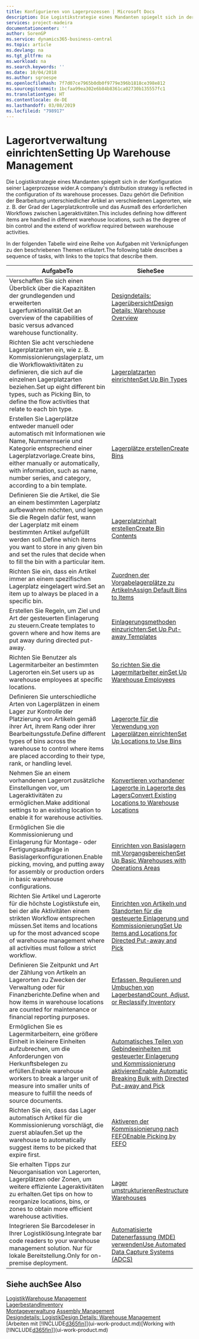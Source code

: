 ```yaml
---
title: Konfigurieren von Lagerprozessen | Microsoft Docs
description: Die Logistikstrategie eines Mandanten spiegelt sich in der Konfiguration seiner Lagerprozesse wider. Dazu gehört die Definition der Bearbeitung unterschiedlicher Artikel an verschiedenen Lagerorten, wie z. B. der Grad der Lagerplatzkontrolle und das Ausmaß des erforderlichen Workflows zwischen Lageraktivitäten.
services: project-madeira
documentationcenter: ''
author: SorenGP
ms.service: dynamics365-business-central
ms.topic: article
ms.devlang: na
ms.tgt_pltfrm: na
ms.workload: na
ms.search.keywords: ''
ms.date: 10/04/2018
ms.author: sgroespe
ms.openlocfilehash: 7f7d07ce7965b0db0f9779e396b1818ce398e812
ms.sourcegitcommit: 1bcfaa99ea302e6b84b8361ca02730b135557fc1
ms.translationtype: HT
ms.contentlocale: de-DE
ms.lasthandoff: 03/08/2019
ms.locfileid: "798917"
---
```

# <a name="setting-up-warehouse-management"></a><span data-ttu-id="7cc0a-104">Lagerortverwaltung einrichten</span><span class="sxs-lookup"><span data-stu-id="7cc0a-104">Setting Up Warehouse Management</span></span>
<span data-ttu-id="7cc0a-105">Die Logistikstrategie eines Mandanten spiegelt sich in der Konfiguration seiner Lagerprozesse wider.</span><span class="sxs-lookup"><span data-stu-id="7cc0a-105">A company's distribution strategy is reflected in the configuration of its warehouse processes.</span></span> <span data-ttu-id="7cc0a-106">Dazu gehört die Definition der Bearbeitung unterschiedlicher Artikel an verschiedenen Lagerorten, wie z. B. der Grad der Lagerplatzkontrolle und das Ausmaß des erforderlichen Workflows zwischen Lageraktivitäten.</span><span class="sxs-lookup"><span data-stu-id="7cc0a-106">This includes defining how different items are handled in different warehouse locations, such as the degree of bin control and the extend of workflow required between warehouse activities.</span></span>  

 <span data-ttu-id="7cc0a-107">In der folgenden Tabelle wird eine Reihe von Aufgaben mit Verknüpfungen zu den beschriebenen Themen erläutert.</span><span class="sxs-lookup"><span data-stu-id="7cc0a-107">The following table describes a sequence of tasks, with links to the topics that describe them.</span></span>   

|<span data-ttu-id="7cc0a-108">**Aufgabe**</span><span class="sxs-lookup"><span data-stu-id="7cc0a-108">**To**</span></span>|<span data-ttu-id="7cc0a-109">**Siehe**</span><span class="sxs-lookup"><span data-stu-id="7cc0a-109">**See**</span></span>|  
|------------|-------------|  
|<span data-ttu-id="7cc0a-110">Verschaffen Sie sich einen Überblick über die Kapazitäten der grundlegenden und erweiterten Lagerfunktionalität.</span><span class="sxs-lookup"><span data-stu-id="7cc0a-110">Get an overview of the capabilities of basic versus advanced warehouse functionality.</span></span>|[<span data-ttu-id="7cc0a-111">Designdetails: Lagerübersicht</span><span class="sxs-lookup"><span data-stu-id="7cc0a-111">Design Details: Warehouse Overview</span></span>](design-details-warehouse-overview.md)|  
|<span data-ttu-id="7cc0a-112">Richten Sie acht verschiedene Lagerplatzarten ein, wie z. B. Kommissionierungslagerplatz, um die Workflowaktivitäten zu definieren, die sich auf die einzelnen Lagerplatzarten beziehen.</span><span class="sxs-lookup"><span data-stu-id="7cc0a-112">Set up eight different bin types, such as Picking Bin, to define the flow activities that relate to each bin type.</span></span>|[<span data-ttu-id="7cc0a-113">Lagerplatzarten einrichten</span><span class="sxs-lookup"><span data-stu-id="7cc0a-113">Set Up Bin Types</span></span>](warehouse-how-to-set-up-bin-types.md)|  
|<span data-ttu-id="7cc0a-114">Erstellen Sie Lagerplätze entweder manuell oder automatisch mit Informationen wie Name, Nummernserie und Kategorie entsprechend einer Lagerplatzvorlage.</span><span class="sxs-lookup"><span data-stu-id="7cc0a-114">Create bins, either manually or automatically, with information, such as name, number series, and category, according to a bin template.</span></span>|[<span data-ttu-id="7cc0a-115">Lagerplätze erstellen</span><span class="sxs-lookup"><span data-stu-id="7cc0a-115">Create Bins</span></span>](warehouse-how-to-create-individual-bins.md)|  
|<span data-ttu-id="7cc0a-116">Definieren Sie die Artikel, die Sie an einem bestimmten Lagerplatz aufbewahren möchten, und legen Sie die Regeln dafür fest, wann der Lagerplatz mit einem bestimmten Artikel aufgefüllt werden soll.</span><span class="sxs-lookup"><span data-stu-id="7cc0a-116">Define which items you want to store in any given bin and set the rules that decide when to fill the bin with a particular item.</span></span>|[<span data-ttu-id="7cc0a-117">Lagerplatzinhalt erstellen</span><span class="sxs-lookup"><span data-stu-id="7cc0a-117">Create Bin Contents</span></span>](warehouse-how-to-set-up-bin-contents.md)|  
|<span data-ttu-id="7cc0a-118">Richten Sie ein, dass ein Artikel immer an einem spezifischen Lagerplatz eingelagert wird.</span><span class="sxs-lookup"><span data-stu-id="7cc0a-118">Set an item up to always be placed in a specific bin.</span></span>|[<span data-ttu-id="7cc0a-119">Zuordnen der Vorgabelagerplätze zu Artikeln</span><span class="sxs-lookup"><span data-stu-id="7cc0a-119">Assign Default Bins to Items</span></span>](warehouse-how-to-assign-default-bins-to-items.md)|
|<span data-ttu-id="7cc0a-120">Erstellen Sie Regeln, um Ziel und Art der gesteuerten Einlagerung zu steuern.</span><span class="sxs-lookup"><span data-stu-id="7cc0a-120">Create templates to govern where and how items are put away during directed put-away.</span></span>|[<span data-ttu-id="7cc0a-121">Einlagerungsmethoden einzurichten:</span><span class="sxs-lookup"><span data-stu-id="7cc0a-121">Set Up Put-away Templates</span></span>](warehouse-how-to-set-up-put-away-templates.md)|
|<span data-ttu-id="7cc0a-122">Richten Sie Benutzer als Lagermitarbeiter an bestimmten Lagerorten ein.</span><span class="sxs-lookup"><span data-stu-id="7cc0a-122">Set users up as warehouse employees at specific locations.</span></span>|[<span data-ttu-id="7cc0a-123">So richten Sie die Lagermitarbeiter ein</span><span class="sxs-lookup"><span data-stu-id="7cc0a-123">Set Up Warehouse Employees</span></span>](warehouse-how-to-set-up-warehouse-employees.md)|
|<span data-ttu-id="7cc0a-124">Definieren Sie unterschiedliche Arten von Lagerplätzen in einem Lager zur Kontrolle der Platzierung von Artikeln gemäß ihrer Art, ihrem Rang oder ihrer Bearbeitungsstufe.</span><span class="sxs-lookup"><span data-stu-id="7cc0a-124">Define different types of bins across the warehouse to control where items are placed according to their type, rank, or handling level.</span></span>|[<span data-ttu-id="7cc0a-125">Lagerorte für die Verwendung von Lagerplätzen einrichten</span><span class="sxs-lookup"><span data-stu-id="7cc0a-125">Set Up Locations to Use Bins</span></span>](warehouse-how-to-set-up-locations-to-use-bins.md)|
|<span data-ttu-id="7cc0a-126">Nehmen Sie an einem vorhandenen Lagerort zusätzliche Einstellungen vor, um Lageraktivitäten zu ermöglichen.</span><span class="sxs-lookup"><span data-stu-id="7cc0a-126">Make additional settings to an existing location to enable it for warehouse activities.</span></span>|[<span data-ttu-id="7cc0a-127">Konvertieren vorhandener Lagerorte in Lagerorte des Lagers</span><span class="sxs-lookup"><span data-stu-id="7cc0a-127">Convert Existing Locations to Warehouse Locations</span></span>](warehouse-how-to-convert-existing-locations-to-warehouse-locations.md)|
|<span data-ttu-id="7cc0a-128">Ermöglichen Sie die Kommissionierung und Einlagerung für Montage- oder Fertigungsaufträge in Basislagerkonfigurationen.</span><span class="sxs-lookup"><span data-stu-id="7cc0a-128">Enable picking, moving, and putting away for assembly or production orders in basic warehouse configurations.</span></span>|[<span data-ttu-id="7cc0a-129">Einrichten von Basislagern mit Vorgangsbereichen</span><span class="sxs-lookup"><span data-stu-id="7cc0a-129">Set Up Basic Warehouses with Operations Areas</span></span>](warehouse-how-to-set-up-basic-warehouses-with-operations-areas.md)|  
|<span data-ttu-id="7cc0a-130">Richten Sie Artikel und Lagerorte für die höchste Logistikstufe ein, bei der alle Aktivitäten einem strikten Workflow entsprechen müssen.</span><span class="sxs-lookup"><span data-stu-id="7cc0a-130">Set items and locations up for the most advanced scope of warehouse management where all activities must follow a strict workflow.</span></span>|[<span data-ttu-id="7cc0a-131">Einrichten von Artikeln und Standorten für die gesteuerte Einlagerung und Kommissionierung</span><span class="sxs-lookup"><span data-stu-id="7cc0a-131">Set Up Items and Locations for Directed Put-away and Pick</span></span>](warehouse-how-to-set-up-items-for-directed-put-away-and-pick.md)|  
|<span data-ttu-id="7cc0a-132">Definieren Sie Zeitpunkt und Art der Zählung von Artikeln an Lagerorten zu Zwecken der Verwaltung oder für Finanzberichte.</span><span class="sxs-lookup"><span data-stu-id="7cc0a-132">Define when and how items in warehouse locations are counted for maintenance or financial reporting purposes.</span></span>|[<span data-ttu-id="7cc0a-133">Erfassen, Regulieren und Umbuchen von Lagerbestand</span><span class="sxs-lookup"><span data-stu-id="7cc0a-133">Count, Adjust, or Reclassify Inventory</span></span>](inventory-how-count-adjust-reclassify.md)|
|<span data-ttu-id="7cc0a-134">Ermöglichen Sie es Lagermitarbeitern, eine größere Einheit in kleinere Einheiten aufzubrechen, um die Anforderungen von Herkunftsbelegen zu erfüllen.</span><span class="sxs-lookup"><span data-stu-id="7cc0a-134">Enable warehouse workers to break a larger unit of measure into smaller units of measure to fulfill the needs of source documents.</span></span>|[<span data-ttu-id="7cc0a-135">Automatisches Teilen von Gebindeeinheiten mit gesteuerter Einlagerung und Kommissionierung aktivieren</span><span class="sxs-lookup"><span data-stu-id="7cc0a-135">Enable Automatic Breaking Bulk with Directed Put-away and Pick</span></span>](warehouse-enable-automatic-breaking-bulk-with-directed-put-away-and-pick.md)|  
|<span data-ttu-id="7cc0a-136">Richten Sie ein, dass das Lager automatisch Artikel für die Kommissionierung vorschlägt, die zuerst ablaufen.</span><span class="sxs-lookup"><span data-stu-id="7cc0a-136">Set up the warehouse to automatically suggest items to be picked that expire first.</span></span>|[<span data-ttu-id="7cc0a-137">Aktiveren der Kommissionierung nach FEFO</span><span class="sxs-lookup"><span data-stu-id="7cc0a-137">Enable Picking by FEFO</span></span>](warehouse-picking-by-fefo.md)|
|<span data-ttu-id="7cc0a-138">Sie erhalten Tipps zur Neuorganisation von Lagerorten, Lagerplätzen oder Zonen, um weitere effiziente Lageraktivitäten zu erhalten.</span><span class="sxs-lookup"><span data-stu-id="7cc0a-138">Get tips on how to reorganize locations, bins, or zones to obtain more efficient warehouse activities.</span></span>|[<span data-ttu-id="7cc0a-139">Lager umstrukturieren</span><span class="sxs-lookup"><span data-stu-id="7cc0a-139">Restructure Warehouses</span></span>](warehouse-how-to-restructure-warehouses.md)|
|<span data-ttu-id="7cc0a-140">Integrieren Sie Barcodeleser in Ihrer Logistiklösung.</span><span class="sxs-lookup"><span data-stu-id="7cc0a-140">Integrate bar code readers to your warehouse management solution.</span></span> <span data-ttu-id="7cc0a-141">Nur für lokale Bereitstellung.</span><span class="sxs-lookup"><span data-stu-id="7cc0a-141">Only for on-premise deployment.</span></span>|[<span data-ttu-id="7cc0a-142">Automatisierte Datenerfassung (MDE) verwenden</span><span class="sxs-lookup"><span data-stu-id="7cc0a-142">Use Automated Data Capture Systems (ADCS)</span></span>](warehouse-use-automated-data-capture-systems-adcs.md)|

## <a name="see-also"></a><span data-ttu-id="7cc0a-143">Siehe auch</span><span class="sxs-lookup"><span data-stu-id="7cc0a-143">See Also</span></span>  
[<span data-ttu-id="7cc0a-144">Logistik</span><span class="sxs-lookup"><span data-stu-id="7cc0a-144">Warehouse Management</span></span>](warehouse-manage-warehouse.md)  
[<span data-ttu-id="7cc0a-145">Lagerbestand</span><span class="sxs-lookup"><span data-stu-id="7cc0a-145">Inventory</span></span>](inventory-manage-inventory.md)  
<span data-ttu-id="7cc0a-146">[Montageverwaltung](assembly-assemble-items.md)  </span><span class="sxs-lookup"><span data-stu-id="7cc0a-146">[Assembly Management](assembly-assemble-items.md)  </span></span>  
[<span data-ttu-id="7cc0a-147">Designdetails: Logistik</span><span class="sxs-lookup"><span data-stu-id="7cc0a-147">Design Details: Warehouse Management</span></span>](design-details-warehouse-management.md)  
<span data-ttu-id="7cc0a-148">[Arbeiten mit [!INCLUDE[d365fin](includes/d365fin_md.md)]](ui-work-product.md)</span><span class="sxs-lookup"><span data-stu-id="7cc0a-148">[Working with [!INCLUDE[d365fin](includes/d365fin_md.md)]](ui-work-product.md)</span></span>
